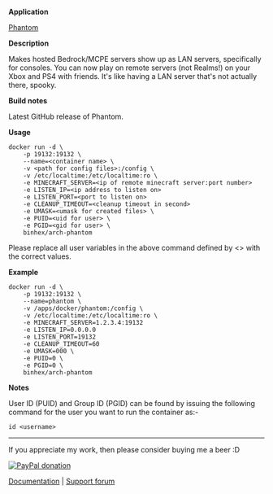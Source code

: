 **Application**

[Phantom](https://github.com/jhead/phantom)

**Description**

Makes hosted Bedrock/MCPE servers show up as LAN servers, specifically for consoles. You can now play on remote servers (not Realms!) on your Xbox and PS4 with friends. It's like having a LAN server that's not actually there, spooky.

**Build notes**

Latest GitHub release of Phantom.

**Usage**
```
docker run -d \
    -p 19132:19132 \ 
    --name=<container name> \
    -v <path for config files>:/config \
    -v /etc/localtime:/etc/localtime:ro \
    -e MINECRAFT_SERVER=<ip of remote minecraft server:port number>
    -e LISTEN_IP=<ip address to listen on>
    -e LISTEN_PORT=<port to listen on>
    -e CLEANUP_TIMEOUT=<cleanup timeout in second>
    -e UMASK=<umask for created files> \
    -e PUID=<uid for user> \
    -e PGID=<gid for user> \
    binhex/arch-phantom
```
Please replace all user variables in the above command defined by <> with the correct values.

**Example**
```
docker run -d \
    -p 19132:19132 \ 
    --name=phantom \
    -v /apps/docker/phantom:/config \
    -v /etc/localtime:/etc/localtime:ro \
    -e MINECRAFT_SERVER=1.2.3.4:19132
    -e LISTEN_IP=0.0.0.0
    -e LISTEN_PORT=19132
    -e CLEANUP_TIMEOUT=60
    -e UMASK=000 \
    -e PUID=0 \
    -e PGID=0 \
    binhex/arch-phantom
```

**Notes**

User ID (PUID) and Group ID (PGID) can be found by issuing the following command for the user you want to run the container as:-

```
id <username>
```
___
If you appreciate my work, then please consider buying me a beer  :D

[![PayPal donation](https://www.paypal.com/en_US/i/btn/btn_donate_SM.gif)](https://www.paypal.com/cgi-bin/webscr?cmd=_s-xclick&hosted_button_id=MM5E27UX6AUU4)

[Documentation](https://github.com/binhex/documentation) | [Support forum](http://lime-technology.com/forum/index.php?topic=45837.0)